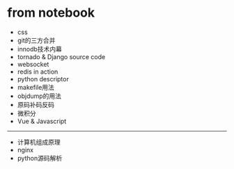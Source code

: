 # from notebook

- css 
- git的三方合并
- innodb技术内幕
- tornado & Django source code 
- websocket
- redis in action
- python descriptor
- makefile用法
- objdump的用法
- 原码补码反码
- 微积分
- Vue & Javascript

----

- 计算机组成原理
- nginx
- python源码解析